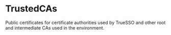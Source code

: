 # TrustedCAs
Public certificates for certificate authorities used by TrueSSO and other root and intermediate CAs used in the environment.